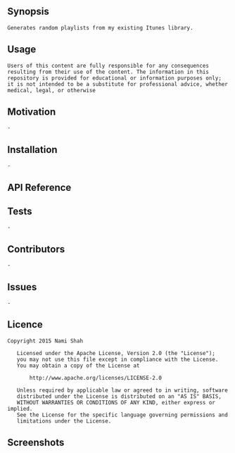 ## Synopsis

    Generates random playlists from my existing Itunes library.

## Usage

    Users of this content are fully responsible for any consequences resulting from their use of the content. The information in this repository is provided for educational or information purposes only; it is not intended to be a substitute for professional advice, whether medical, legal, or otherwise

## Motivation

    -

## Installation

    -

## API Reference

  

## Tests
    -

## Contributors
    -

## Issues
    -

## Licence

    Copyright 2015 Nami Shah
    
       Licensed under the Apache License, Version 2.0 (the "License");
       you may not use this file except in compliance with the License.
       You may obtain a copy of the License at
    
           http://www.apache.org/licenses/LICENSE-2.0
    
       Unless required by applicable law or agreed to in writing, software
       distributed under the License is distributed on an "AS IS" BASIS,
       WITHOUT WARRANTIES OR CONDITIONS OF ANY KIND, either express or implied.
       See the License for the specific language governing permissions and
       limitations under the License.

## Screenshots

